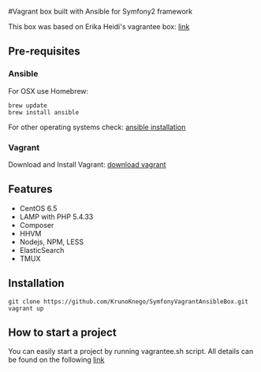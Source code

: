#Vagrant box built with Ansible for Symfony2 framework

This box was based on Erika Heidi's vagrantee box:
[link](https://github.com/vagrantee/sandbox-symfony)

## Pre-requisites

### Ansible

For OSX use Homebrew:

    brew update
    brew install ansible

For other operating systems check:
[ansible installation](http://docs.ansible.com/intro_installation.html)

### Vagrant

Download and Install Vagrant:
[download vagrant](https://www.vagrantup.com/)

## Features

* CentOS 6.5
* LAMP with PHP 5.4.33
* Composer
* HHVM
* Nodejs, NPM, LESS
* ElasticSearch
* TMUX

## Installation

    git clone https://github.com/KrunoKnego/SymfonyVagrantAnsibleBox.git
    vagrant up

## How to start a project

You can easily start a project by running vagrantee.sh script.
All details can be found on the following 
[link](https://github.com/vagrantee/sandbox-symfony)

